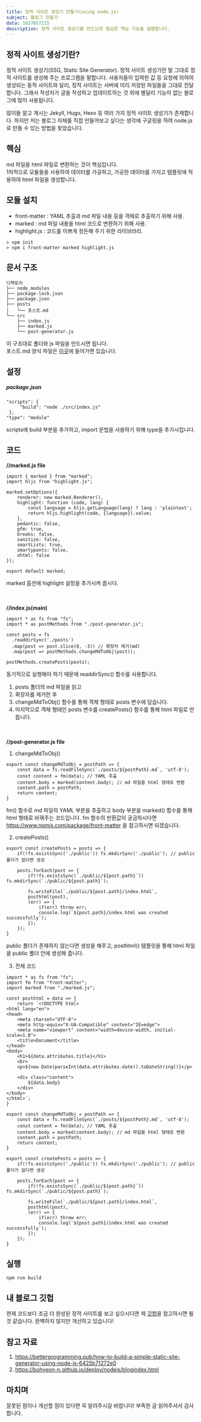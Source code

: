 ```yaml
---
title: 정적 사이트 생성기 만들기(using node.js)
subject: 블로그 만들기
data: 1657857215
description: 정적 사이트 생성기를 만드는데 필요한 핵심 기능을 설명합니다.
---
```

## 정적 사이트 생성기란?
정적 사이트 생성기(SSG, Static Site Generator).  정적 사이트 생성기란 말 그대로 정적 사이트를 생성해 주는 프로그램을 말합니다. 사용자들이 입력한 값 등 요청에 의하여 생성되는 동적 사이트와 달리,  정적 사이트는 서버에 미리 저장된 파일들을 그대로 전달합니다. 그래서 작성자가 글을 작성하고 업데이트하는 것 외에 별달리 기능이 없는 블로그에 많이 사용됩니다.

많이들 알고 계시는 Jekyll, Hugo, Hexo 등 여러 가지 정적 사이트 생성기가 존재합니다. 하지만 저는 블로그 자체를 직접 만들어보고 싶다는 생각에 구글링을 하여 node.js로 만들 수 있는 방법을 찾았습니다.    

## 핵심
md 파일을 html 파일로 변환하는 것이 핵심입니다.    
1차적으로 모듈들을 사용하여 데이터를 가공하고, 가공한 데이터를 가지고 템플릿에 적용하여 html 파일을 생성합니다.    

## 모듈 설치
- front-matter  : YAML 추출과 md 파일 내용 등을 객체로 추출하기 위해 사용.
- marked : md 파일 내용을 html 코드로 변환하기 위해 사용.
- highlight.js : 코드를 이쁘게 정돈해 주기 위한 라이브러리.

```
> npm init    
> npm i front-matter marked highlight.js
```     

## 문서 구조 

    디렉토리
    ├── node_modules
    ├── package-lock.json
    ├── package.json
    ├── posts
    │   └── 포스트.md
    └── src
        ├── index.js
        ├── marked.js
        └── post-generator.js

이 구조대로 폴더와 js 파일을 만드시면 됩니다.    
포스트.md 양식 파일은 [이곳]()에 들어가면 있습니다.

## 설정
##### *package.json*
```
"scripts": {
     "build": "node ./src/index.js"
 },
"type": "module"
```
scripts에  build 부분을 추가하고, import 문법을 사용하기 위해 type을 추가시킵니다.    

## 코드 

**//marked.js file**
```
import { marked } from "marked";
import hljs from "highlight.js"; 

marked.setOptions({
	renderer: new marked.Renderer(),
	highlight: function (code, lang) {
		const language = hljs.getLanguage(lang) ? lang : 'plaintext';
		return hljs.highlight(code, {language}).value;
	},
	pedantic: false,
	gfm: true,
	breaks: false,
	sanitize: false,
	smartLists: true,
	smartypants: false,
	xhtml: false
}); 

export default marked;
```
marked 옵션에 highlight 설정을 추가시켜 줍시다.    
<br><br>

**//index.js(main)**
```
import * as fs from "fs";
import * as postMethods from "./post-generator.js";

const posts = fs
  .readdirSync('./posts')
  .map(post => post.slice(0, -3)) // 확장자 제거(md)
  .map(post => postMethods.changeMdToObj(post));

postMethods.createPosts(posts);
```

동기적으로 실행해야 하기 때문에 readdirSync() 함수를 사용합니다. 
1. posts 폴더의 md 파일을 읽고 
2. 확장자를 제거한 후 
3. changeMdToObj() 함수를 통해 객체 형태로 posts 변수에 담습니다. 
4. 마지막으로 객체 형태인 posts 변수를 createPosts() 함수를 통해 html 파일로 만듭니다.    
<br><br>

**//post-generator.js file**
1. changeMdToObj() 

```
export const changeMdToObj = postPath => {
    const data = fs.readFileSync(`./posts/${postPath}.md`, 'utf-8');
    const content = fm(data); // YAML 추출
    content.body = marked(content.body); // md 파일을 html 형태로 변환
    content.path = postPath;
    return content;
}
```
fm() 함수로 md 파일의 YAML 부분을 추출하고 body 부분을 marked() 함수를 통해 html 형태로 바꿔주는 코드입니다. fm 함수의 반환값이 궁금하시다면 https://www.npmjs.com/package/front-matter 을 참고하시면 되겠습니다. 

2. createPosts()
```
export const createPosts = posts => {
    if(!fs.existsSync('./public')) fs.mkdirSync('./public'); // public 폴더가 없다면 생성

    posts.forEach(post => {
        if(!fs.existsSync(`./public/${post.path}`)) fs.mkdirSync(`./public/${post.path}`);

        fs.writeFile(`./public/${post.path}/index.html`,
        posthtml(post),
        (err) => {
            if(err) throw err;
            console.log(`${post.path}/index.html was created successfully`);
        });
    });
}
```
public 폴더가 존재하지 않는다면 생성을 해주고, posthtml() 템플릿을 통해 html 파일을 public 폴더 안에 생성해 줍니다. 

3. 전체 코드
```
import * as fs from "fs";
import fm from "front-matter";
import marked from "./marked.js";

const posthtml = data => {
    return `<!DOCTYPE html>
<html lang="en">
<head>
    <meta charset="UTF-8">
    <meta http-equiv="X-UA-Compatible" content="IE=edge">
    <meta name="viewport" content="width=device-width, initial-scale=1.0">
    <title>Document</title>
</head>
<body>
    <h1>${data.attributes.title}</h1>
    <br>
    <p>${new Date(parseInt(data.attributes.date)).toDateString()}</p>

    <div class="content">
        ${data.body}
    </div>
</body>
</html>`;
}

export const changeMdToObj = postPath => {
    const data = fs.readFileSync(`./posts/${postPath}.md`, 'utf-8');
    const content = fm(data); // YAML 추출
    content.body = marked(content.body); // md 파일을 html 형태로 변환
    content.path = postPath;
    return content;
}

export const createPosts = posts => {
    if(!fs.existsSync('./public')) fs.mkdirSync('./public'); // public 폴더가 없다면 생성

    posts.forEach(post => {
        if(!fs.existsSync(`./public/${post.path}`)) fs.mkdirSync(`./public/${post.path}`);

        fs.writeFile(`./public/${post.path}/index.html`,
        posthtml(post),
        (err) => {
            if(err) throw err;
            console.log(`${post.path}/index.html was created successfully`);
        });
    });
}
```    

## 실행 
```
npm run build
```

## 내 블로그 깃헙
현재 코드보다 조금 더 완성된 정적 사이트를 보고 싶으시다면 제 [깃헙](https://github.com/JongDeug/JongDeug.github.io)을 참고하시면 될 것 같습니다. 완벽하지 않지만 개선하고 있습니다!
  

## 참고 자료 
1. https://betterprogramming.pub/how-to-build-a-simple-static-site-generator-using-node-js-6425b71272e0    
2. https://bohyeon-n.github.io/deploy/nodejs/blogindex.html

## 마치며
잘못된 점이나 개선할 점이 있다면 꼭 알려주시길 바랍니다! 부족한 글 읽어주셔서 감사합니다.